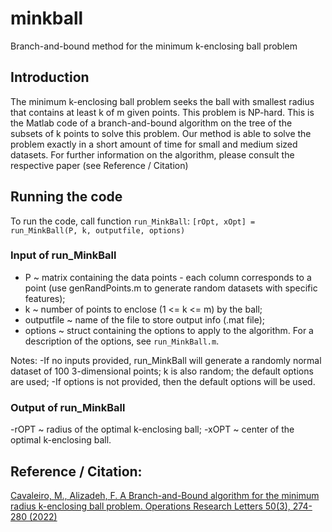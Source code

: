# minkball
Branch-and-bound method for the minimum k-enclosing ball problem

## Introduction
The minimum k-enclosing ball problem seeks the ball with smallest radius that contains at least k of m given points. This problem is NP-hard. This is the Matlab code of a branch-and-bound algorithm on the tree of the subsets of k points to solve this problem. Our method is able to solve the problem exactly in a short amount of time for small and medium sized datasets.
For further information on the algorithm, please consult the respective paper (see Reference / Citation)

## Running the code
To run the code, call function `run_MinkBall`:  `[rOpt, xOpt] = run_MinkBall(P, k, outputfile, options)`

### Input of run_MinkBall
- P ~ matrix containing the data points - each column corresponds to a point (use genRandPoints.m to generate random datasets with specific features);
- k ~ number of points to enclose (1 <= k <= m) by the ball;
- outputfile ~ name of the file to store output info (.mat file);
- options ~ struct containing the options to apply to the algorithm. For a description of the options, see `run_MinkBall.m`.

Notes: 
-If no inputs provided, run_MinkBall will generate a randomly normal dataset of 100 3-dimensional points; k is also random; the default options are used;
-If options is not provided, then the default options will be used.

### Output of run_MinkBall
-rOPT ~ radius of the optimal k-enclosing ball;
-xOPT ~ center of the optimal k-enclosing ball.

## Reference / Citation:
[Cavaleiro, M., Alizadeh, F. A Branch-and-Bound algorithm for the minimum radius k-enclosing ball problem. Operations Research Letters 50(3), 274-280 (2022)](https://www.sciencedirect.com/science/article/abs/pii/S0167637722000323)

